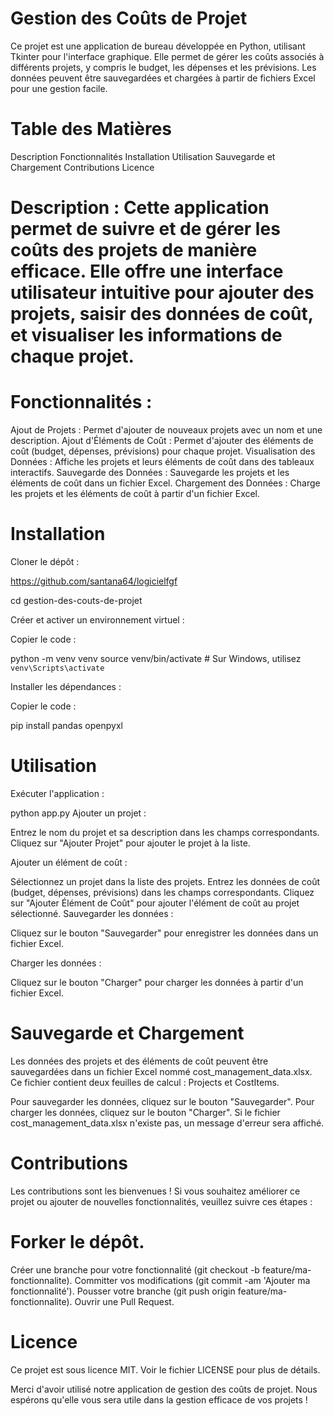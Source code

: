 # Gestion des Coûts de Projet

Ce projet est une application de bureau développée en Python, utilisant Tkinter pour l'interface graphique. Elle permet de gérer les coûts associés à différents projets, y compris le budget, les dépenses et les prévisions. Les données peuvent être sauvegardées et chargées à partir de fichiers Excel pour une gestion facile.

# Table des Matières
Description
Fonctionnalités
Installation
Utilisation
Sauvegarde et Chargement
Contributions
Licence

# Description : Cette application permet de suivre et de gérer les coûts des projets de manière efficace. Elle offre une interface utilisateur intuitive pour ajouter des projets, saisir des données de coût, et visualiser les informations de chaque projet.

# Fonctionnalités : 

Ajout de Projets : Permet d'ajouter de nouveaux projets avec un nom et une description.
Ajout d'Éléments de Coût : Permet d'ajouter des éléments de coût (budget, dépenses, prévisions) pour chaque projet.
Visualisation des Données : Affiche les projets et leurs éléments de coût dans des tableaux interactifs.
Sauvegarde des Données : Sauvegarde les projets et les éléments de coût dans un fichier Excel.
Chargement des Données : Charge les projets et les éléments de coût à partir d'un fichier Excel.

# Installation

Cloner le dépôt :




https://github.com/santana64/logicielfgf

cd gestion-des-couts-de-projet

Créer et activer un environnement virtuel :


Copier le code : 

python -m venv venv
source venv/bin/activate  # Sur Windows, utilisez `venv\Scripts\activate`

Installer les dépendances :


Copier le code : 

pip install pandas openpyxl

# Utilisation
Exécuter l'application :


python app.py
Ajouter un projet :

Entrez le nom du projet et sa description dans les champs correspondants.
Cliquez sur "Ajouter Projet" pour ajouter le projet à la liste.

Ajouter un élément de coût :

Sélectionnez un projet dans la liste des projets.
Entrez les données de coût (budget, dépenses, prévisions) dans les champs correspondants.
Cliquez sur "Ajouter Élément de Coût" pour ajouter l'élément de coût au projet sélectionné.
Sauvegarder les données :

Cliquez sur le bouton "Sauvegarder" pour enregistrer les données dans un fichier Excel.

Charger les données :

Cliquez sur le bouton "Charger" pour charger les données à partir d'un fichier Excel.

# Sauvegarde et Chargement

Les données des projets et des éléments de coût peuvent être sauvegardées dans un fichier Excel nommé cost_management_data.xlsx. Ce fichier contient deux feuilles de calcul : Projects et CostItems.

Pour sauvegarder les données, cliquez sur le bouton "Sauvegarder". Pour charger les données, cliquez sur le bouton "Charger". Si le fichier cost_management_data.xlsx n'existe pas, un message d'erreur sera affiché.

# Contributions

Les contributions sont les bienvenues ! Si vous souhaitez améliorer ce projet ou ajouter de nouvelles fonctionnalités, veuillez suivre ces étapes :

# Forker le dépôt.

Créer une branche pour votre fonctionnalité (git checkout -b feature/ma-fonctionnalite).
Committer vos modifications (git commit -am 'Ajouter ma fonctionnalité').
Pousser votre branche (git push origin feature/ma-fonctionnalite).
Ouvrir une Pull Request.

# Licence

Ce projet est sous licence MIT. Voir le fichier LICENSE pour plus de détails.

Merci d'avoir utilisé notre application de gestion des coûts de projet. Nous espérons qu'elle vous sera utile dans la gestion efficace de vos projets !






